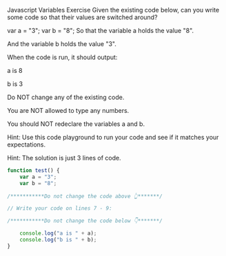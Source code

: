 Javascript Variables Exercise
Given the existing code below, can you write some code so that their values are switched around?

var a = "3";
var b = "8";
So that the variable a holds the value "8".

And the variable b holds the value "3".

When the code is run, it should output:

a is 8

b is 3

Do NOT change any of the existing code.

You are NOT allowed to type any numbers.

You should NOT redeclare the variables a and b.

Hint: Use this code playground to run your code and see if it matches your expectations.

Hint: The solution is just 3 lines of code.
```javascript
function test() {
    var a = "3";
    var b = "8";
    
/***********Do not change the code above 👆*******/

// Write your code on lines 7 - 9:

/***********Do not change the code below 👇*******/

    console.log("a is " + a);
    console.log("b is " + b);
}
```
